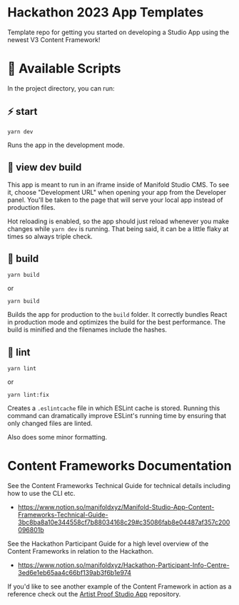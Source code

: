 # Hackathon 2023 App Templates
Template repo for getting you started on developing a Studio App using the newest V3 Content Framework!

# 🚀 Available Scripts

In the project directory, you can run:

## ⚡️ start

```
yarn dev
```

Runs the app in the development mode.

## 👀 view dev build

This app is meant to run in an iframe inside of Manifold Studio CMS. To see it, choose "Development URL" when opening your app from the Developer panel. You'll be taken to the page that will serve your local app instead of production files.

Hot reloading is enabled, so the app should just reload whenever you make changes while `yarn dev` is running. That being said, it can be a little flaky at times so always triple check.


## 🦾 build

```
yarn build
```

or

```
yarn build
```

Builds the app for production to the `build` folder. It correctly bundles React in production mode and optimizes the build for the best performance. The build is minified and the filenames include the hashes.

## 🧶 lint

```
yarn lint
```

or

```
yarn lint:fix
```

Creates a `.eslintcache` file in which ESLint cache is stored. Running this command can dramatically improve ESLint's running time by ensuring that only changed files are linted.

Also does some minor formatting.

# Content Frameworks Documentation

See the Content Frameworks Technical Guide for technical details including how to use the CLI etc.
* https://www.notion.so/manifoldxyz/Manifold-Studio-App-Content-Frameworks-Technical-Guide-3bc8ba8a10e344558cf7b88034168c29#c35086fab8e04487af357c200096801b

See the Hackathon Participant Guide for a high level overview of the Content Frameworks in relation to the Hackathon.
* https://www.notion.so/manifoldxyz/Hackathon-Participant-Info-Centre-3ed6e1eb65aa4c66bf139ab3f6b1e974

If you'd like to see another example of the Content Framework in action as a reference check out the [Artist Proof Studio App](https://github.com/manifoldxyz/studio-app-artist-proof) repository.

